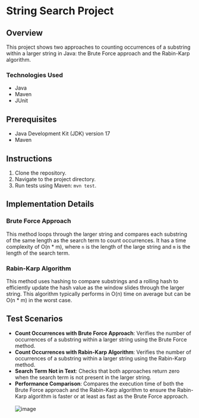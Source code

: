 # String Search Project

## Overview
This project shows two approaches to counting occurrences of a substring within a larger string in Java: the Brute Force approach and the Rabin-Karp algorithm. 

### Technologies Used
- Java
- Maven
- JUnit

## Prerequisites
- Java Development Kit (JDK) version 17
- Maven

## Instructions
1. Clone the repository.
2. Navigate to the project directory.
3. Run tests using Maven: `mvn test`.

## Implementation Details

### Brute Force Approach
This method loops through the larger string and compares each substring of the same length as the search term to count occurrences.
It has a time complexity of O(n * m), where `n` is the length of the large string and `m` is the length of the search term.

### Rabin-Karp Algorithm
This method uses hashing to compare substrings and a rolling hash to efficiently update the hash value as the window slides through the larger string.
This algorithm typically performs in O(n) time on average but can be O(n * m) in the worst case.

## Test Scenarios
- **Count Occurrences with Brute Force Approach**: Verifies the number of occurrences of a substring within a larger string using the Brute Force method.
- **Count Occurrences with Rabin-Karp Algorithm**: Verifies the number of occurrences of a substring within a larger string using the Rabin-Karp method.
- **Search Term Not in Text**: Checks that both approaches return zero when the search term is not present in the larger string.
- **Performance Comparison**: Compares the execution time of both the Brute Force approach and the Rabin-Karp algorithm to ensure the Rabin-Karp algorithm is faster or at least as fast as the Brute Force approach.
<br></br>
![image](https://github.com/legituse/string-search/assets/35747061/82d74bce-4d25-4b28-853c-b2b684813506)


